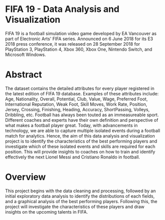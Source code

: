 # FIFA 19 - Data Analysis and Visualization



FIFA 19 is a football simulation video game developed by EA Vancouver as part of Electronic Arts' FIFA series. Announced on 6 June 2018 for its E3 2018 press conference, it was released on 28 September 2018 for PlayStation 3, PlayStation 4, Xbox 360, Xbox One, Nintendo Switch, and Microsoft Windows.

# Abstract
The dataset contains the detailed attributes for every player registered in the latest edition of FIFA 19 database. Examples of these attributes include: Age, Nationality, Overall, Potential, Club, Value, Wage, Preferred Foot, International Reputation, Weak Foot, Skill Moves, Work Rate, Position, Jersey, Crossing, Finishing, Heading, Accuracy, ShortPassing, Volleys, Dribbling, etc. 
Football has always been touted as an immeasureable sport. Different coaches and experts have their own definition and perspective of what makes a football player great. Today, with advancements in technology, we are able to capture multiple isolated events during a football match for analytics. Hence, the aim of this data analysis and visualization project is to identify the characteristics of the best performing players and investigate which of these isolated events and skills are required for each position. This will provide insights to coaches on how to train and identify effectively the next Lionel Messi and Cristiano Ronaldo in football. 

# Overview
This project begins with the data cleaning and processing, followed by an initial exploratory data analysis to identify the distributions of each fields, and a graphical analysis of the best performing players. Following this, the project will investigate the characteristics of these players and draw insights on the upcoming talents in FIFA.
